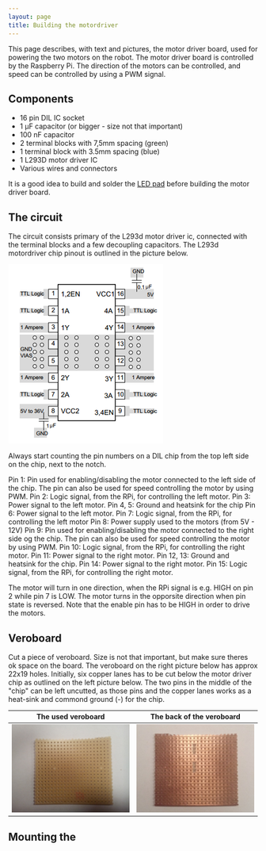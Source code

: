 ```yaml
---
layout: page
title: Building the motordriver 
---
```


This page describes, with text and pictures, the motor driver board, used for powering the two motors on the robot. The motor driver board is controlled by the Raspberry Pi. The direction of the motors can be controlled, and speed can be controlled by using a PWM signal.

## Components
* 16 pin DIL IC socket
* 1 &mu;F capacitor (or bigger - size not that important)
* 100 nF capacitor
* 2 terminal blocks with 7,5mm spacing (green)
* 1 terminal block with 3.5mm spacing (blue)
* 1 L293D motor driver IC
* Various wires and connectors

It is a good idea to build and solder the [LED pad](../LEDpad) before building the motor driver board.

## The circuit
The circuit consists primary of the L293d motor driver ic, connected with the terminal blocks and a few decoupling capacitors. The L293d motordriver chip pinout is outlined in the picture below.

![L293d block](pics/L293d_block.png "Block diagram of the L293d chip")

Always start counting the pin numbers on a DIL chip from the top left side on the chip, next to the notch. 

Pin 1: Pin used for enabling/disabling the motor connected to the left side of the chip. The pin can also be used for speed controlling the motor by using PWM.
Pin 2: Logic signal, from the RPi, for controlling the left motor.
Pin 3: Power signal to the left motor.
Pin 4, 5: Ground and heatsink for the chip
Pin 6: Power signal to the left motor.
Pin 7: Logic signal, from the RPi, for controlling the left motor
Pin 8: Power supply used to the motors (from 5V - 12V)
Pin 9: Pin used for enabling/disabling the motor connected to the right side og the chip. The pin can also be used for speed controlling the motor by using PWM.
Pin 10: Logic signal, from the RPi, for controlling the right motor.
Pin 11: Power signal to the right motor.
Pin 12, 13: Ground and heatsink for the chip.
Pin 14: Power signal to the right motor.
Pin 15: Logic signal, from the RPi, for controlling the right motor. 

The motor will turn in one direction, when the RPi signal is e.g. HIGH on pin 2 while pin 7 is LOW. The motor turns in the opporsite direction when pin state is reversed. Note that the enable pin has to be HIGH in order to drive the motors.

## Veroboard
Cut a piece of veroboard. Size is not that important, but make sure theres ok space on the board. The veroboard on the right picture below has approx 22x19 holes. Initially, six copper lanes has to be cut below the motor driver chip as outlined on the left picture below. The two pins in the middle of the "chip" can be left uncutted, as those pins and the copper lanes works as a heat-sink and commond ground (-) for the chip.

| The used veroboard | The back of the veroboard |
|:------------------:|:-------------------------:|
|<img src="pics/IMG_20160903_204458.jpg" alt="The used veroboard" width="400" />|<img src="pics/IMG_20160903_204946.jpg" alt="Copper side of the veroboard" width="400" />|

## Mounting the 
